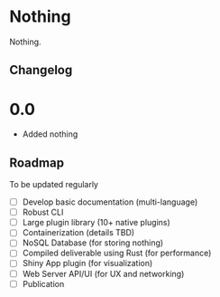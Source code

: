 # Nothing
Nothing.

## Changelog ##
# 0.0
- Added nothing

## Roadmap ##
To be updated regularly

- [ ] Develop basic documentation (multi-language)    
- [ ] Robust CLI    
- [ ] Large plugin library (10+ native plugins)
- [ ] Containerization (details TBD)
- [ ] NoSQL Database (for storing nothing)
- [ ] Compiled deliverable using Rust (for performance)
- [ ] Shiny App plugin (for visualization)
- [ ] Web Server API/UI (for UX and networking)
- [ ] Publication

